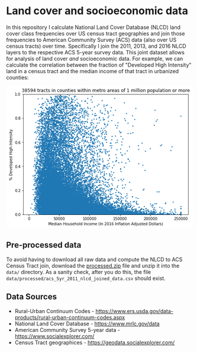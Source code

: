 # Land cover and socioeconomic data

In this repository I calculate National Land Cover Database (NLCD) land cover class frequencies over US census tract geographies and join those frequencies to American Community Survey (ACS) data (also over US census tracts) over time. Specifically I join the 2011, 2013, and 2016 NLCD layers to the respective ACS 5-year survey data. This joint dataset allows for analysis of land cover *and* socioeconomic data. For example, we can calculate the correlation between the fraction of "Developed High Intensity" land in a census tract and the median income of that tract in urbanized counties:

<p align="center">
  <img src="example-figure.png">
</p>

## Pre-processed data
To avoid having to download all raw data and compute the NLCD to ACS Census Tract join, download the [processed.zip](https://www.dropbox.com/s/dt3c3uhpmgz2u2u/processed.zip?dl=0) file and unzip it into the `data/` directory. As a sanity check, after you do this, the file `data/processed/acs_5yr_2011_nlcd_joined_data.csv` should exist.

## Data Sources
- Rural-Urban Continuum Codes - https://www.ers.usda.gov/data-products/rural-urban-continuum-codes.aspx
- National Land Cover Database - https://www.mrlc.gov/data
- American Community Survey 5-year data - https://www.socialexplorer.com/
- Census Tract geographices - https://geodata.socialexplorer.com/

